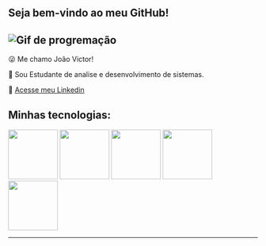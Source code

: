## Seja bem-vindo ao meu GitHub!

![Gif de progremação](https://media.tenor.com/zn8iyusePtgAAAAM/joy.gif)
----
😜 Me chamo João Victor!

💭 Sou Estudante de analise e desenvolvimento de sistemas.

📃 [Acesse meu Linkedin](https://www.linkedin.com/in/joão-victor-de-oliveira-lopes-360259266/)

## Minhas tecnologias:
<img src = https://cdn.jsdelivr.net/gh/devicons/devicon@latest/icons/azuresqldatabase/azuresqldatabase-original.svg  width=100px> 

<img src="https://cdn.jsdelivr.net/gh/devicons/devicon@latest/icons/javascript/javascript-original.svg" width=100px>

<img src="https://cdn.jsdelivr.net/gh/devicons/devicon@latest/icons/html5/html5-original.svg" width=100px>

<img src="https://cdn.jsdelivr.net/gh/devicons/devicon@latest/icons/css3/css3-original.svg" width=100px>

<img src="https://cdn.jsdelivr.net/gh/devicons/devicon@latest/icons/python/python-original.svg" width = 100px>

----


<!--


**J0aoV1ctor/J0aoV1ctor** is a ✨ _special_ ✨ repository because its `README.md` (this file) appears on your GitHub profile.

Here are some ideas to get you started:

- 🔭 I’m currently working on ...
- 🌱 I’m currently learning ...
- 👯 I’m looking to collaborate on ...
- 🤔 I’m looking for help with ...
- 💬 Ask me about ...
- 📫 How to reach me: ...
- 😄 Pronouns: ...
- ⚡ Fun fact: ...
-->
